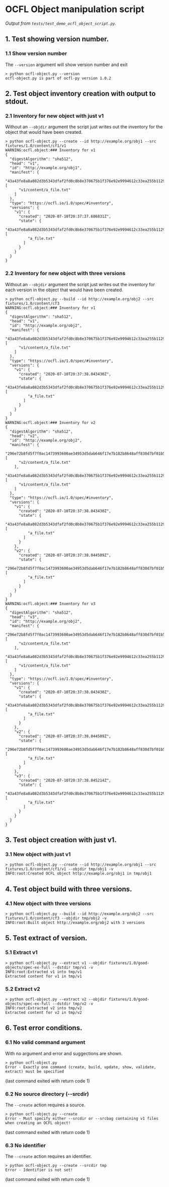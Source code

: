 # OCFL Object manipulation script

_Output from `tests/test_demo_ocfl_object_script.py`._

## 1. Test showing version number.

### 1.1 Show version number

The `--version` argument will show version number and exit

```
> python ocfl-object.py --version
ocfl-object.py is part of ocfl-py version 1.0.2
```


## 2. Test object inventory creation with output to stdout.

### 2.1 Inventory for new object with just v1

Without an `--objdir` argument the script just writes out the inventory for the object that would have been created.

```
> python ocfl-object.py --create --id http://example.org/obj1 --src fixtures/1.0/content/cf1/v1
WARNING:ocfl.object:### Inventory for v1
{
  "digestAlgorithm": "sha512",
  "head": "v1",
  "id": "http://example.org/obj1",
  "manifest": {
    "43a43fe8a8a082d3b5343dfaf2fd0c8b8e370675b1f376e92e9994612c33ea255b11298269d72f797399ebb94edeefe53df243643676548f584fb8603ca53a0f": [
      "v1/content/a_file.txt"
    ]
  },
  "type": "https://ocfl.io/1.0/spec/#inventory",
  "versions": {
    "v1": {
      "created": "2020-07-10T20:37:37.686831Z",
      "state": {
        "43a43fe8a8a082d3b5343dfaf2fd0c8b8e370675b1f376e92e9994612c33ea255b11298269d72f797399ebb94edeefe53df243643676548f584fb8603ca53a0f": [
          "a_file.txt"
        ]
      }
    }
  }
}
```


### 2.2 Inventory for new object with three versions

Without an `--objdir` argument the script just writes out the inventory for each version in the object that would have been created.

```
> python ocfl-object.py --build --id http://example.org/obj2 --src fixtures/1.0/content/cf3
WARNING:ocfl.object:### Inventory for v1
{
  "digestAlgorithm": "sha512",
  "head": "v1",
  "id": "http://example.org/obj2",
  "manifest": {
    "43a43fe8a8a082d3b5343dfaf2fd0c8b8e370675b1f376e92e9994612c33ea255b11298269d72f797399ebb94edeefe53df243643676548f584fb8603ca53a0f": [
      "v1/content/a_file.txt"
    ]
  },
  "type": "https://ocfl.io/1.0/spec/#inventory",
  "versions": {
    "v1": {
      "created": "2020-07-10T20:37:38.043430Z",
      "state": {
        "43a43fe8a8a082d3b5343dfaf2fd0c8b8e370675b1f376e92e9994612c33ea255b11298269d72f797399ebb94edeefe53df243643676548f584fb8603ca53a0f": [
          "a_file.txt"
        ]
      }
    }
  }
}
WARNING:ocfl.object:### Inventory for v2
{
  "digestAlgorithm": "sha512",
  "head": "v2",
  "id": "http://example.org/obj2",
  "manifest": {
    "296e72b8fd5f7f0ac1473993600ae34953d5dab646f17e7b182b8648aff830d7bf01b56490777cb3e72b33fcc1ae520506badea1032252d1a55fd7362e269975": [
      "v2/content/a_file.txt"
    ],
    "43a43fe8a8a082d3b5343dfaf2fd0c8b8e370675b1f376e92e9994612c33ea255b11298269d72f797399ebb94edeefe53df243643676548f584fb8603ca53a0f": [
      "v1/content/a_file.txt"
    ]
  },
  "type": "https://ocfl.io/1.0/spec/#inventory",
  "versions": {
    "v1": {
      "created": "2020-07-10T20:37:38.043430Z",
      "state": {
        "43a43fe8a8a082d3b5343dfaf2fd0c8b8e370675b1f376e92e9994612c33ea255b11298269d72f797399ebb94edeefe53df243643676548f584fb8603ca53a0f": [
          "a_file.txt"
        ]
      }
    },
    "v2": {
      "created": "2020-07-10T20:37:38.044509Z",
      "state": {
        "296e72b8fd5f7f0ac1473993600ae34953d5dab646f17e7b182b8648aff830d7bf01b56490777cb3e72b33fcc1ae520506badea1032252d1a55fd7362e269975": [
          "a_file.txt"
        ]
      }
    }
  }
}
WARNING:ocfl.object:### Inventory for v3
{
  "digestAlgorithm": "sha512",
  "head": "v3",
  "id": "http://example.org/obj2",
  "manifest": {
    "296e72b8fd5f7f0ac1473993600ae34953d5dab646f17e7b182b8648aff830d7bf01b56490777cb3e72b33fcc1ae520506badea1032252d1a55fd7362e269975": [
      "v2/content/a_file.txt"
    ],
    "43a43fe8a8a082d3b5343dfaf2fd0c8b8e370675b1f376e92e9994612c33ea255b11298269d72f797399ebb94edeefe53df243643676548f584fb8603ca53a0f": [
      "v1/content/a_file.txt"
    ]
  },
  "type": "https://ocfl.io/1.0/spec/#inventory",
  "versions": {
    "v1": {
      "created": "2020-07-10T20:37:38.043430Z",
      "state": {
        "43a43fe8a8a082d3b5343dfaf2fd0c8b8e370675b1f376e92e9994612c33ea255b11298269d72f797399ebb94edeefe53df243643676548f584fb8603ca53a0f": [
          "a_file.txt"
        ]
      }
    },
    "v2": {
      "created": "2020-07-10T20:37:38.044509Z",
      "state": {
        "296e72b8fd5f7f0ac1473993600ae34953d5dab646f17e7b182b8648aff830d7bf01b56490777cb3e72b33fcc1ae520506badea1032252d1a55fd7362e269975": [
          "a_file.txt"
        ]
      }
    },
    "v3": {
      "created": "2020-07-10T20:37:38.045214Z",
      "state": {
        "43a43fe8a8a082d3b5343dfaf2fd0c8b8e370675b1f376e92e9994612c33ea255b11298269d72f797399ebb94edeefe53df243643676548f584fb8603ca53a0f": [
          "a_file.txt"
        ]
      }
    }
  }
}
```


## 3. Test object creation with just v1.

### 3.1 New object with just v1

```
> python ocfl-object.py --create --id http://example.org/obj1 --src fixtures/1.0/content/cf1/v1 --objdir tmp/obj1 -v
INFO:root:Created OCFL object http://example.org/obj1 in tmp/obj1
```


## 4. Test object build with three versions.

### 4.1 New object with three versions

```
> python ocfl-object.py --build --id http://example.org/obj2 --src fixtures/1.0/content/cf3 --objdir tmp/obj2 -v
INFO:root:Built object http://example.org/obj2 with 3 versions
```


## 5. Test extract of version.

### 5.1 Extract v1

```
> python ocfl-object.py --extract v1 --objdir fixtures/1.0/good-objects/spec-ex-full --dstdir tmp/v1 -v
INFO:root:Extracted v1 into tmp/v1
Extracted content for v1 in tmp/v1
```


### 5.2 Extract v2

```
> python ocfl-object.py --extract v2 --objdir fixtures/1.0/good-objects/spec-ex-full --dstdir tmp/v2 -v
INFO:root:Extracted v2 into tmp/v2
Extracted content for v2 in tmp/v2
```


## 6. Test error conditions.

### 6.1 No valid command argument

With no argument and error and suggections are shown.

```
> python ocfl-object.py
Error - Exactly one command (create, build, update, show, validate, extract) must be specified
```

(last command exited with return code 1)


### 6.2 No source directory (--srcdir)

The `--create` action requires a source.

```
> python ocfl-object.py --create
Error - Must specify either --srcdir or --srcbag containing v1 files when creating an OCFL object!
```

(last command exited with return code 1)


### 6.3 No identifier

The `--create` action requires an identifier.

```
> python ocfl-object.py --create --srcdir tmp
Error - Identifier is not set!
```

(last command exited with return code 1)

